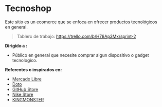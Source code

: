 # Tecnoshop
Este sitio es un ecomerce que se enfoca en ofrecer productos tecnológicos en general.


> Tablero de trabajo: 
https://trello.com/b/H78Ap3Mx/sprint-2


**Dirigido a :**

- Público en general que necesite comprar algun dispositivo o gadget tecnologico.


**Referentes o inspirados en:**

- [Mercado Libre](https://www.mercadolibre.com.mx/)
- [Doto](https://www.doto.com.mx/)
- [GitHub Store](https://thegithubshop.com/)
- [Nike Store](https://www.nike.com/)
- [KINGMONSTER](https://kingmonster.com/)
